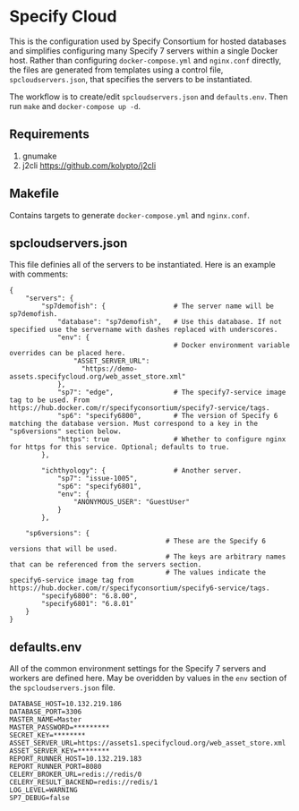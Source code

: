 # Specify Cloud
This is the configuration used by Specify Consortium for hosted databases and simplifies 
configuring many Specify 7 servers within a single Docker host. Rather than configuring 
`docker-compose.yml` and `nginx.conf` directly, the files are generated from templates using 
a control file, `spcloudservers.json`, that specifies the servers to be instantiated.

The workflow is to create/edit `spcloudservers.json` and `defaults.env`. Then run `make` and
`docker-compose up -d`.

## Requirements
1. gnumake
2. j2cli https://github.com/kolypto/j2cli

## Makefile
Contains targets to generate `docker-compose.yml` and `nginx.conf`. 

## spcloudservers.json
This file definies all of the servers to be instantiated. Here is an example with comments:
```
{
    "servers": {
        "sp7demofish": {                 # The server name will be sp7demofish.
            "database": "sp7demofish",   # Use this database. If not specified use the servername with dashes replaced with underscores.
            "env": {
                                         # Docker environment variable overrides can be placed here.
                "ASSET_SERVER_URL": 
                  "https://demo-assets.specifycloud.org/web_asset_store.xml"
            },
            "sp7": "edge",               # The specify7-service image tag to be used. From https://hub.docker.com/r/specifyconsortium/specify7-service/tags.
            "sp6": "specify6800",        # The version of Specify 6 matching the database version. Must correspond to a key in the "sp6versions" section below.
            "https": true                # Whether to configure nginx for https for this service. Optional; defaults to true.
        },

        "ichthyology": {                 # Another server.
            "sp7": "issue-1005",
            "sp6": "specify6801",
            "env": {
                "ANONYMOUS_USER": "GuestUser"
            }
        },
        
    "sp6versions": {
                                       # These are the Specify 6 versions that will be used.
                                       # The keys are arbitrary names that can be referenced from the servers section.
                                       # The values indicate the specify6-service image tag from https://hub.docker.com/r/specifyconsortium/specify6-service/tags. 
        "specify6800": "6.8.00",
        "specify6801": "6.8.01"
    }
}

```

## defaults.env
All of the common environment settings for the Specify 7 servers and workers are defined here.
May be overidden by values in the `env` section of the `spcloudservers.json` file.

```
DATABASE_HOST=10.132.219.186
DATABASE_PORT=3306
MASTER_NAME=Master
MASTER_PASSWORD=*********
SECRET_KEY=********
ASSET_SERVER_URL=https://assets1.specifycloud.org/web_asset_store.xml
ASSET_SERVER_KEY=********
REPORT_RUNNER_HOST=10.132.219.183
REPORT_RUNNER_PORT=8080
CELERY_BROKER_URL=redis://redis/0
CELERY_RESULT_BACKEND=redis://redis/1
LOG_LEVEL=WARNING
SP7_DEBUG=false
```
